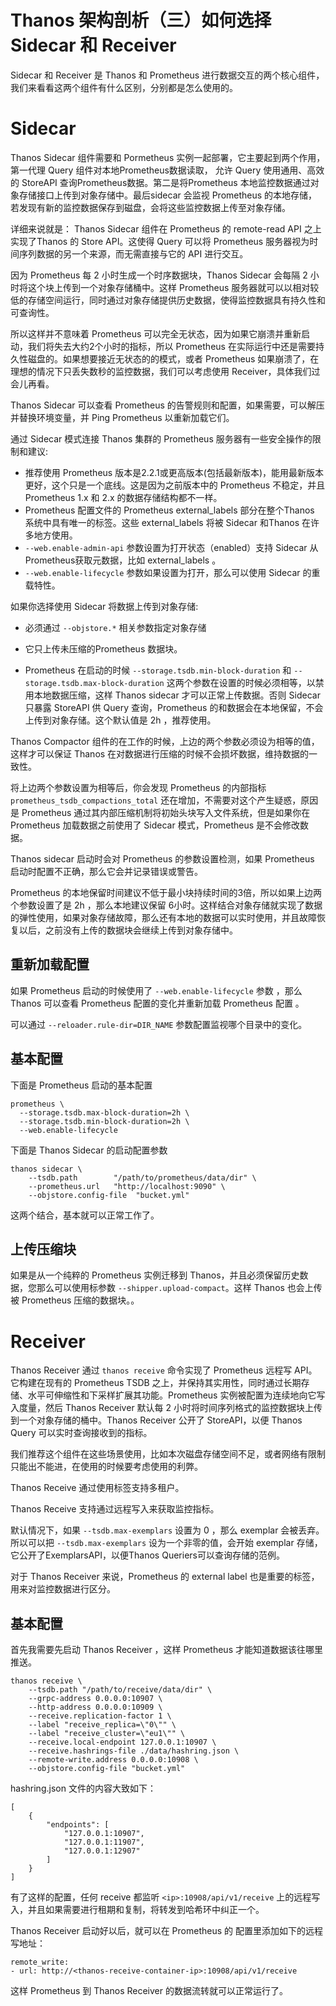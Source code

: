 # Thanos 架构剖析（三）如何选择 Sidecar 和 Receiver


Sidecar 和 Receiver 是 Thanos 和 Prometheus 进行数据交互的两个核心组件，我们来看看这两个组件有什么区别，分别都是怎么使用的。



# Sidecar

Thanos Sidecar 组件需要和 Pormetheus 实例一起部署，它主要起到两个作用，第一代理 Query 组件对本地Prometheus数据读取， 允许 Query 使用通用、高效的 StoreAPI 查询Prometheus数据。第二是将Prometheus 本地监控数据通过对象存储接口上传到对象存储中。最后sidecar 会监视 Prometheus 的本地存储，若发现有新的监控数据保存到磁盘，会将这些监控数据上传至对象存储。

详细来说就是：
Thanos Sidecar 组件在 Prometheus 的 remote-read  API 之上实现了Thanos 的 Store API。这使得 Query 可以将 Prometheus 服务器视为时间序列数据的另一个来源，而无需直接与它的 API 进行交互。

因为 Prometheus 每 2 小时生成一个时序数据块，Thanos Sidecar 会每隔 2 小时将这个块上传到一个对象存储桶中。这样 Prometheus 服务器就可以以相对较低的存储空间运行，同时通过对象存储提供历史数据，使得监控数据具有持久性和可查询性。


所以这样并不意味着 Prometheus 可以完全无状态，因为如果它崩溃并重新启动，我们将失去大约2个小时的指标，所以 Prometheus 在实际运行中还是需要持久性磁盘的。如果想要接近无状态的的模式，或者 Prometheus 如果崩溃了，在理想的情况下只丢失数秒的监控数据，我们可以考虑使用 Receiver，具体我们过会儿再看。

Thanos Sidecar 可以查看 Prometheus 的告警规则和配置，如果需要，可以解压并替换环境变量，并 Ping Prometheus 以重新加载它们。


通过 Sidecar 模式连接 Thanos 集群的 Prometheus 服务器有一些安全操作的限制和建议:
* 推荐使用 Prometheus 版本是2.2.1或更高版本(包括最新版本)，能用最新版本更好，这个只是一个底线。这是因为之前版本中的 Prometheus 不稳定，并且 Prometheus 1.x 和 2.x 的数据存储结构都不一样。
* Prometheus 配置文件的 Prometheus external_labels 部分在整个Thanos 系统中具有唯一的标签。这些 external_labels 将被 Sidecar 和Thanos 在许多地方使用。
* `--web.enable-admin-api` 参数设置为打开状态（enabled）支持 Sidecar 从Prometheus获取元数据，比如 external_labels 。
* `--web.enable-lifecycle` 参数如果设置为打开，那么可以使用 Sidecar 的重载特性。

如果你选择使用 Sidecar 将数据上传到对象存储:

* 必须通过 `--objstore.*` 相关参数指定对象存储
* 它只上传未压缩的Prometheus 数据块。


*  Prometheus 在启动的时候 `--storage.tsdb.min-block-duration` 和 `--storage.tsdb.max-block-duration` 这两个参数在设置的时候必须相等，以禁用本地数据压缩，这样 Thanos sidecar 才可以正常上传数据。否则 Sidecar 只暴露 StoreAPI 供 Query 查询，Prometheus 的和数据会在本地保留，不会上传到对象存储。这个默认值是 2h ，推荐使用。

Thanos Compactor 组件的在工作的时候，上边的两个参数必须设为相等的值，这样才可以保证 Thanos 在对数据进行压缩的时候不会损坏数据，维持数据的一致性。


将上边两个参数设置为相等后，你会发现 Prometheus 的内部指标 `prometheus_tsdb_compactions_total` 还在增加，不需要对这个产生疑惑，原因是 Prometheus 通过其内部压缩机制将初始头块写入文件系统，但是如果你在 Prometheus 加载数据之前使用了 Sidecar 模式，Prometheus 是不会修改数据。

Thanos sidecar 启动时会对 Prometheus 的参数设置检测，如果 Prometheus 启动时配置不正确，那么它会并记录错误或警告。

Prometheus 的本地保留时间建议不低于最小块持续时间的3倍，所以如果上边两个参数设置了是 2h ，那么本地建议保留 6小时。这样结合对象存储就实现了数据的弹性使用，如果对象存储故障，那么还有本地的数据可以实时使用，并且故障恢复以后，之前没有上传的数据块会继续上传到对象存储中。

## 重新加载配置

如果 Prometheus 启动的时候使用了 `--web.enable-lifecycle`  参数 ，那么 Thanos 可以查看 Prometheus 配置的变化并重新加载 Prometheus 配置 。

可以通过 `--reloader.rule-dir=DIR_NAME` 参数配置监视哪个目录中的变化。
## 基本配置

下面是 Prometheus 启动的基本配置

```
prometheus \
  --storage.tsdb.max-block-duration=2h \
  --storage.tsdb.min-block-duration=2h \
  --web.enable-lifecycle
```

下面是 Thanos Sidecar 的启动配置参数
```
thanos sidecar \
    --tsdb.path        "/path/to/prometheus/data/dir" \
    --prometheus.url   "http://localhost:9090" \
    --objstore.config-file  "bucket.yml"
```

这两个结合，基本就可以正常工作了。

## 上传压缩块

如果是从一个纯粹的 Prometheus 实例迁移到 Thanos，并且必须保留历史数据，您那么可以使用标参数 `--shipper.upload-compact`。这样 Thanos 也会上传被 Prometheus 压缩的数据块。。

# Receiver

Thanos Receiver 通过 `thanos receive` 命令实现了 Prometheus 远程写 API。它构建在现有的 Prometheus TSDB 之上，并保持其实用性，同时通过长期存储、水平可伸缩性和下采样扩展其功能。Prometheus 实例被配置为连续地向它写入度量，然后 Thanos Receiver 默认每 2 小时将时间序列格式的监控数据块上传到一个对象存储的桶中。Thanos Receiver 公开了 StoreAPI，以便 Thanos Query 可以实时查询接收到的指标。

我们推荐这个组件在这些场景使用，比如本次磁盘存储空间不足，或者网络有限制只能出不能进，在使用的时候要考虑使用的利弊。

Thanos Receive 通过使用标签支持多租户。

Thanos Receive 支持通过远程写入来获取监控指标。

默认情况下，如果 `--tsdb.max-exemplars` 设置为 0 ，那么 exemplar 会被丢弃。所以可以把 `--tsdb.max-exemplars` 设为一个非零的值，会开始 exemplar 存储，它公开了ExemplarsAPI，以便Thanos Queriers可以查询存储的范例。

对于 Thanos Receiver 来说，Prometheus 的 external label 也是重要的标签，用来对监控数据进行区分。

## 基本配置

首先我需要先启动 Thanos Receiver ，这样 Prometheus 才能知道数据该往哪里推送。
```
thanos receive \
    --tsdb.path "/path/to/receive/data/dir" \
    --grpc-address 0.0.0.0:10907 \
    --http-address 0.0.0.0:10909 \
    --receive.replication-factor 1 \
    --label "receive_replica=\"0\"" \
    --label "receive_cluster=\"eu1\"" \
    --receive.local-endpoint 127.0.0.1:10907 \
    --receive.hashrings-file ./data/hashring.json \
    --remote-write.address 0.0.0.0:10908 \
    --objstore.config-file "bucket.yml"
```

hashring.json 文件的内容大致如下：

```
[
    {
        "endpoints": [
            "127.0.0.1:10907",
            "127.0.0.1:11907",
            "127.0.0.1:12907"
        ]
    }
]
```
有了这样的配置，任何 receive 都监听 `<ip>:10908/api/v1/receive` 上的远程写入，并且如果需要进行租期和复制，将转发到哈希环中纠正一个。


Thanos Receiver 启动好以后，就可以在 Prometheus 的 配置里添加如下的远程写地址：
```
remote_write:
- url: http://<thanos-receive-container-ip>:10908/api/v1/receive
```

这样 Prometheus 到 Thanos Receiver 的数据流转就可以正常运行了。

